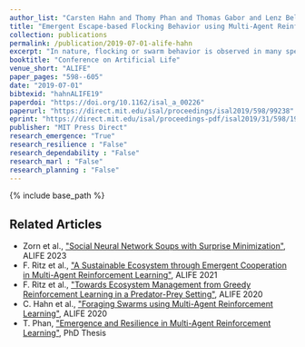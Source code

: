 ```yaml
---
author_list: "Carsten Hahn and Thomy Phan and Thomas Gabor and Lenz Belzner and Claudia Linnhoff-Popien"
title: "Emergent Escape-based Flocking Behavior using Multi-Agent Reinforcement Learning"
collection: publications
permalink: /publication/2019-07-01-alife-hahn
excerpt: "In nature, flocking or swarm behavior is observed in many species as it has beneficial properties like reducing the probability of being caught by a predator. In this paper, we propose SELFish (Swarm Emergent Learning Fish), an approach with multiple autonomous agents which can freely move in a continuous space with the objective to avoid being caught by a present predator. The predator has the property that it might get distracted by multiple possible preys in its vicinity. We show that this property in interaction with self-interested agents which are trained with reinforcement learning solely to survive as long as possible leads to flocking behavior similar to Boids, a common simulation for flocking behavior. Furthermore we present interesting insights into the swarming behavior and into the process of agents being caught in our modeled environment."
booktitle: "Conference on Artificial Life"
venue_short: "ALIFE"
paper_pages: "598--605"
date: "2019-07-01"
bibtexid: "hahnALIFE19"
paperdoi: "https://doi.org/10.1162/isal_a_00226"
paperurl: "https://direct.mit.edu/isal/proceedings/isal2019/598/99238"
eprint: "https://direct.mit.edu/isal/proceedings-pdf/isal2019/31/598/1903589/isal\_a\_00226.pdf"
publisher: "MIT Press Direct"
research_emergence: "True"
research_resilience : "False"
research_dependability : "False"
research_marl : "False"
research_planning : "False"
---
```


{% include base_path %}

## Related Articles
- Zorn et al., ["Social Neural Network Soups with Surprise Minimization"](https://thomyphan.github.io/publication/2023-07-01-alife-zorn), ALIFE 2023
- F. Ritz et al., ["A Sustainable Ecosystem through Emergent Cooperation in Multi-Agent Reinforcement Learning"](https://thomyphan.github.io/publication/2021-07-01-alife-ritz), ALIFE 2021
- F. Ritz et al., ["Towards Ecosystem Management from Greedy Reinforcement Learning in a Predator-Prey Setting"](https://thomyphan.github.io/publication/2020-07-01-alife-ritz), ALIFE 2020
- C. Hahn et al., ["Foraging Swarms using Multi-Agent Reinforcement Learning"](https://thomyphan.github.io/publication/2020-07-01-alife-hahn), ALIFE 2020
- T. Phan, ["Emergence and Resilience in Multi-Agent Reinforcement Learning"](https://thomyphan.github.io/publication/2023-06-26-phd-thesis-phan), PhD Thesis